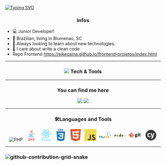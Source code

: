 [![Typing SVG](https://readme-typing-svg.demolab.com/?lines=Hi+I'm+Eike+Hank!;Junior+Developer)](https://git.io/typing-svg)


<h3 align="center">Infos</h3>

- 💻 Junior Developer!
- 🏡 Brazilian, living in Blumenau, SC
- 🌱 Always looking to learn about new technologies.
- 👼 I care about write a clean code
- Repo Frontend https://eikecaina.github.io/frontend-projetos/index.html


---

<h3 align="center"><img src="https://github.com/naruhitokaide/naruhitokaide/blob/main/code.gif" height="20"/> Tech & Tools</h3>

<div align="center">

</div>
 
  
 ---
 
 <h3 align="center">You can find me here</h3>

 <div align="center"><a href="https://www.linkedin.com/in/eike-hank-89a5741a4/"><img src="https://img.shields.io/badge/-LinkedIn-%230077B5?style=for-the-badge&logo=linkedin&logoColor=white" target="_blanck"></a>&nbsp;<a href="mailto:cainaeike@gmail.com"><img src="https://img.shields.io/badge/-Gmail-%23333?style=for-the-badge&logo=gmail&logoColor=c71610" target="_blank"></a>    
 </div>
 


---

 <h3 align="center">🛠️Languages and Tools</h3>

 <div align="center">
   <img src="https://upload.wikimedia.org/wikipedia/commons/thumb/3/31/Webysther_20160423_-_Elephpant.svg/2560px-Webysther_20160423_-_Elephpant.svg.png" title="PHP" alt="PHP" widht="40" height="40"/>&nbsp;
  <img src="https://github.com/devicons/devicon/blob/master/icons/java/java-original-wordmark.svg" title="Java" alt="Java" width="40" height="40"/>&nbsp;
  <img src="https://github.com/devicons/devicon/blob/master/icons/react/react-original-wordmark.svg" title="React" alt="React" width="40" height="40"/>&nbsp;
  <img src="https://github.com/devicons/devicon/blob/master/icons/css3/css3-plain-wordmark.svg"  title="CSS3" alt="CSS" width="40" height="40"/>&nbsp;
  <img src="https://github.com/devicons/devicon/blob/master/icons/html5/html5-original.svg" title="HTML5" alt="HTML" width="40" height="40"/>&nbsp;
  <img src="https://github.com/devicons/devicon/blob/master/icons/javascript/javascript-original.svg" title="JavaScript" alt="JavaScript" width="40" height="40"/>&nbsp;  
   <img src="https://github.com/devicons/devicon/blob/master/icons/mysql/mysql-original-wordmark.svg" title="MySQL"  alt="MySQL" width="40" height="40"/>&nbsp;
  <img src="https://github.com/devicons/devicon/blob/master/icons/nodejs/nodejs-original-wordmark.svg" title="NodeJS" alt="NodeJS" width="40" height="40"/>&nbsp;  
  <img src="https://github.com/devicons/devicon/blob/master/icons/git/git-original-wordmark.svg" title="Git" **alt="Git" width="40" height="40"/>
 &nbsp;
  <img src="https://github.com/JhonathanRibeiro/CypressIcons/blob/main/icons/icon_128x128.png" title="Cypress" **alt="Cypress" width="40" height="40"/>
</div>
 

---   
### ![github-contribution-grid-snake](https://user-images.githubusercontent.com/65792157/204108530-badf8507-72eb-452b-aad8-147bad02a62f.svg)
